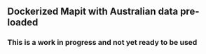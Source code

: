 ## Dockerized Mapit with Australian data pre-loaded
### This is a work in progress and not yet ready to be used
